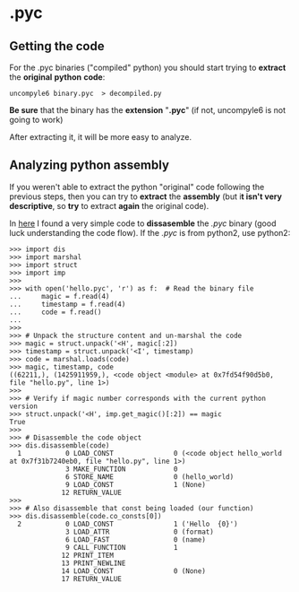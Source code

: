 # .pyc

## Getting the code

For the .pyc binaries \("compiled" python\) you should start trying to **extract** the **original** **python** **code**:

```text
uncompyle6 binary.pyc  > decompiled.py
```

**Be sure** that the binary has the **extension** "**.pyc**" \(if not, uncompyle6 is not going to work\)

After extracting it, it will be more easy to analyze.

## Analyzing python assembly

If you weren't able to extract the python "original" code following the previous steps, then you can try to **extract** the **assembly** \(but i**t isn't very descriptive**, so **try** to extract **again** the original code\).

In [here](https://bits.theorem.co/protecting-a-python-codebase/) I found a very simple code to **dissasemble** the _.pyc_ binary \(good luck understanding the code flow\). If the _.pyc_ is from python2, use python2:

```text
>>> import dis
>>> import marshal
>>> import struct
>>> import imp
>>>
>>> with open('hello.pyc', 'r') as f:  # Read the binary file
...     magic = f.read(4)
...     timestamp = f.read(4)
...     code = f.read()
...
>>>
>>> # Unpack the structure content and un-marshal the code
>>> magic = struct.unpack('<H', magic[:2])
>>> timestamp = struct.unpack('<I', timestamp)
>>> code = marshal.loads(code)
>>> magic, timestamp, code
((62211,), (1425911959,), <code object <module> at 0x7fd54f90d5b0, file "hello.py", line 1>)
>>>
>>> # Verify if magic number corresponds with the current python version
>>> struct.unpack('<H', imp.get_magic()[:2]) == magic
True
>>>
>>> # Disassemble the code object
>>> dis.disassemble(code)
  1           0 LOAD_CONST               0 (<code object hello_world at 0x7f31b7240eb0, file "hello.py", line 1>)
              3 MAKE_FUNCTION            0
              6 STORE_NAME               0 (hello_world)
              9 LOAD_CONST               1 (None)
             12 RETURN_VALUE
>>>
>>> # Also disassemble that const being loaded (our function)
>>> dis.disassemble(code.co_consts[0])
  2           0 LOAD_CONST               1 ('Hello  {0}')
              3 LOAD_ATTR                0 (format)
              6 LOAD_FAST                0 (name)
              9 CALL_FUNCTION            1
             12 PRINT_ITEM
             13 PRINT_NEWLINE
             14 LOAD_CONST               0 (None)
             17 RETURN_VALUE
```

